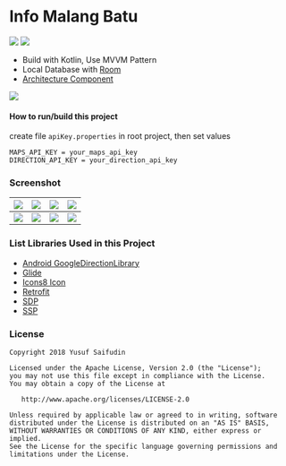 # Info Malang Batu #
[![](https://github.com/yoesuv/Info-Malang-Batu/actions/workflows/github-actions.yml/badge.svg)](https://github.com/yoesuv/Info-Malang-Batu/actions)
![](https://img.shields.io/github/languages/top/yoesuv/Info-Malang-Batu)

* Build with Kotlin, Use MVVM Pattern
* Local Database with [Room](https://developer.android.com/topic/libraries/architecture/room)
* [Architecture Component](https://developer.android.com/topic/libraries/architecture/)

[![](https://i.imgur.com/vbFJRFm.png)](https://play.google.com/store/apps/details?id=com.yoesuv.infomalangbatu)

#### How to run/build this project ####
create file ```apiKey.properties``` in root project, then set values
```
MAPS_API_KEY = your_maps_api_key
DIRECTION_API_KEY = your_direction_api_key
```

### Screenshot ###
| ![](https://images2.imgbox.com/f2/2c/JMaZirIu_o.png) | ![](https://images2.imgbox.com/e9/a3/ILmUo3YR_o.png) | ![](https://images2.imgbox.com/fa/5d/2nXO3jOv_o.png) | ![](https://images2.imgbox.com/89/67/Af4t3I5E_o.png) |
| :---: | :---: | :---: | :---: |
| ![](https://images2.imgbox.com/bd/0d/eAJ71ZzH_o.png) | ![](https://images2.imgbox.com/9c/ac/GnIwpuJb_o.png) | ![](https://i.imgur.com/1YNlQhk.png) | ![](https://i.imgur.com/LlTFiS8.png) |

### List Libraries Used in this Project ###
* [Android GoogleDirectionLibrary](https://github.com/akexorcist/Android-GoogleDirectionLibrary)
* [Glide](https://github.com/bumptech/glide)
* [Icons8 Icon](https://icons8.com/)
* [Retrofit](https://github.com/square/retrofit)
* [SDP](https://github.com/intuit/sdp)
* [SSP](https://github.com/intuit/ssp)

### License ###

    Copyright 2018 Yusuf Saifudin

    Licensed under the Apache License, Version 2.0 (the "License");
    you may not use this file except in compliance with the License.
    You may obtain a copy of the License at

       http://www.apache.org/licenses/LICENSE-2.0

    Unless required by applicable law or agreed to in writing, software
    distributed under the License is distributed on an "AS IS" BASIS,
    WITHOUT WARRANTIES OR CONDITIONS OF ANY KIND, either express or implied.
    See the License for the specific language governing permissions and
    limitations under the License.
